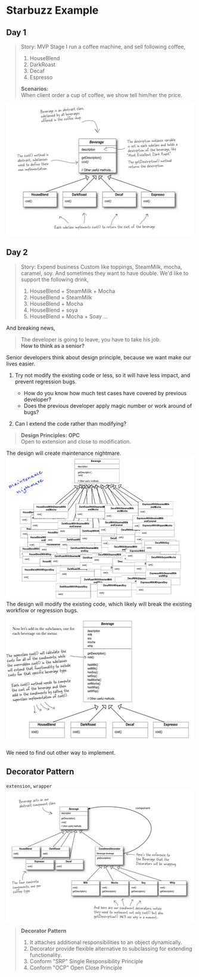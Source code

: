 # Starbuzz Example

## Day 1
> Story:  MVP Stage
> I run a coffee machine, and sell following coffee,
> 1. HouseBlend
> 2. DarkRoast
> 3. Decaf
> 4. Espresso
> 
> __Scenarios:__   
> When client order a cup of coffee, we show tell him/her the price. 

<img src="./images/1.png" width="600">

## Day 2
> Story:  Expend business
> Custom like toppings, SteamMilk, mocha, caramel, soy. And sometimes they want to have double. 
> We'd like to support the following drink,
> 1. HouseBlend + SteamMilk + Mocha
> 2. HouseBlend + SteamMilk
> 3. HouseBlend + Mocha
> 4. HouseBlend + soya
> 5. HouseBlend + Mocha + Soay
> ...

And breaking news,

> The developer is going to leave, you have to take his job.     
> __How to think as a senior?__

Senior developers think about design principle, because we want make our lives easier.      
1. Try not modify the existing code or less, so it will have less impact, and prevent regression bugs. 
   * How do you know how much test cases have covered by previous developer? 
   * Does the previous developer apply magic number or work around of bugs? 

2. Can I extend the code rather than modifying? 

>__Design Principles: OPC__     
> Open to extension and close to modification.

The design will create maintenance nightmare. 
<img src="./images/2.png" width="600">       
The design will modify the existing code, which likely will break the existing workflow or regression bugs.       
<img src="./images/3.png" width="600">

We need to find out other way to implement. 


## Decorator Pattern
`extension`, `wrapper`     
<img src="./images/4.png" width="600">

> __Decorator Pattern__
> 1. It attaches additional responsibilities to an object dynamically.
> 2. Decorator provide flexible alternative to subclassing for extending functionality. 
> 3. Conform "SRP" Single Responsibility  Principle
> 4. Conform "OCP" Open Close Principle




